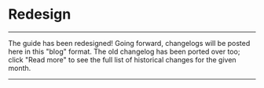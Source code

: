 # Redesign
----------

The guide has been redesigned! Going forward, changelogs will be posted here in this "blog" format. The old changelog has been ported over too; click "Read more" to see the full list of historical changes for the given month.

* * *
